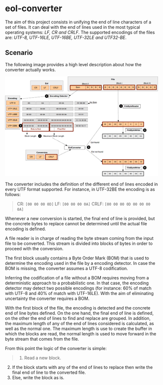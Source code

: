 # eol-converter

The aim of this project consists in unifying the end of line characters of a set of files. It can deal with the end of lines used in the most typical operating systems: *LF, CR and CRLF*. The supported encodings of the files are: *UTF-8, UTF-16LE, UTF-16BE, UTF-32LE and UTF32-BE*.

## Scenario

The following image provides a high level description about how the converter actually works.

![scenario](https://raw.githubusercontent.com/jarrdie/eol-converter/master/doc/img/scenario.png)

The converter includes the definition of the different end of lines encoded in every UTF format supported. For instance, in UTF-32BE the encoding is as follows:

> CR: `[00 00 00 0D]`
> LF:  `[00 00 00 0A]`
> CRLF: `[00 00 00 0D 00 00 00 0A]`

Whenever a new conversion is started, the final end of line is provided, but the concrete bytes to replace cannot be determined until the actual file encoding is defined.

A file reader is in charge of reading the byte stream coming from the input file to be converted. This stream is divided into blocks of bytes in order to proceed with the conversion.

The first block usually contains a Byte Order Mark (BOM) that is used to determine the encoding used in the file by a encoding detector. In case the BOM is missing, the converter assumes a UTF-8 codification.

Inferring the codification of a file without a BOM requires moving from a deterministic approach to a probabilistic one. In that case, the encoding detector may detect two possible encodings (for instance: 60% of match with UTF-8 and 40% of match with UTF-16LE). With the aim of eliminating uncertainty the converter requires a BOM.

With the first block of the file, the encoding is detected and the concrete end of line bytes defined. On the one hand, the final end of line is defined, on the other the end of lines to find and replace are grouped. In addition, the maximum length of any of the end of lines considered is calculated, as well as the normal one. The maximum length is use to create the buffer in which the blocks are read, the normal length is used to move forward in the byte stream that comes from the file.

From this point the logic of the converter is simple:
>  1. Read a new block.
 2. If the block starts with any of the end of lines to replace then write the final end of line to the converted file.
 3. Else, write the block as is.

